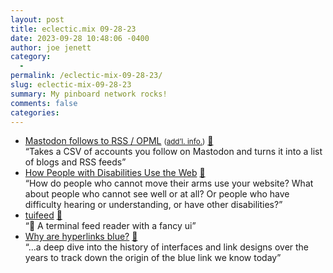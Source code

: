 ```yaml
---
layout: post
title: eclectic.mix 09-28-23
date: 2023-09-28 10:48:06 -0400
author: joe jenett
category:
  - 
permalink: /eclectic-mix-09-28-23/
slug: eclectic-mix-09-28-23
summary: My pinboard network rocks!
comments: false
categories:
---
```

<ul class="links">
	<li><a title="GitHub - benwerd/mastodon-followed-blogs" href="https://github.com/benwerd/mastodon-followed-blogs">Mastodon follows to RSS / OPML</a> <small>(<a href="https://werd.io/2023/subscribing-to-the-blogs-of-people-i-follow-on-mastodon">add’l. info.</a>)</small> <a href="https://pinboard.in/u:jeremycherfas">📌</a><br>“Takes a CSV of accounts you follow on Mastodon and turns it into a list of blogs and RSS feeds”</li>
	<li><a title="How People with Disabilities Use the Web | Web Accessibility Initiative (WAI) | W3C" href="https://www.w3.org/WAI/people-use-web/">How People with Disabilities Use the Web</a> <a href="https://pinboard.in/u:garrettc">📌</a><br>“How do people who cannot move their arms use your website? What about people who cannot see well or at all? Or people who have difficulty hearing or understanding, or have other disabilities?”</li>
	<li><a title="GitHub - veeso/tuifeed" href="https://github.com/veeso/tuifeed">tuifeed</a> <a href="https://pinboard.in/u:tdjones">📌</a><br>“📰 A terminal feed reader with a fancy ui”</li>
	<li><a title="Why are hyperlinks blue? | The Mozilla Blog" href="https://blog.mozilla.org/en/internet-culture/deep-dives/why-are-hyperlinks-blue/">Why are hyperlinks blue?</a> <a href="https://pinboard.in/u:driscoll">📌</a><br>“...a deep dive into the history of interfaces and link designs over the years to track down the origin of the blue link we know today”</li>
</ul>

<a href="https://brid.gy/publish/mastodon"></a>